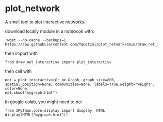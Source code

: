 # plot_network
A small tool to plot interactive networks.

download locally module in a notebook with:
```
!wget --no-cache --backups=1 https://raw.githubusercontent.com/Yquetzal/plot_network/main/draw_net_interactive.py
```

then import with 
```
from draw_net_interactive import plot_interactive 
```

then call with
```
net = plot_interactive(G: nx.Graph, graph_size=800, spatial_position=None, communities=None, labels=True,weight="weight", color=None,
net.show("mygraph.html")
```

In google colab, you might need to do:



```
from IPython.core.display import display, HTML
display(HTML("mygraph.html"))
```
